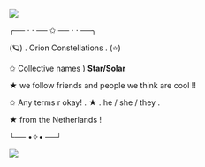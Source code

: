 ![](https://files.catbox.moe/s8ax4p.jpg)

╭── ⋅ ⋅ ── ✩ ── ⋅ ⋅ ──╮

(🪐) . Orion Constellations . (⭐)

✩ Collective names ) __Star/Solar__
          
★ we follow friends and people we think are cool !!
    
✩ Any terms r okay! . ★ .  he / she / they . 

★ from the Netherlands !

└── •✧• ──┘

![](https://files.catbox.moe/vtx02m.gif)

<!---
Sol4rsystem/Sol4rsystem is a ✨ special ✨ repository because its `README.md` (this file) appears on your GitHub profile.
You can click the Preview link to take a look at your changes.
--->

